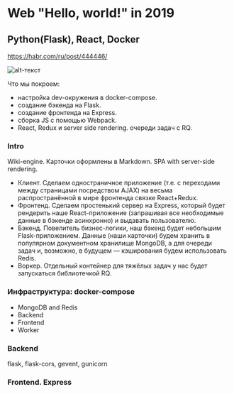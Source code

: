 # Web "Hello, world!" in 2019
## Python(Flask), React, Docker  

https://habr.com/ru/post/444446/

![alt-текст](https://habrastorage.org/webt/ul/ne/9v/ulne9vljujdrtxnf-qeqrrux7da.png)

Что мы покроем:

- настройка dev-окружения в docker-compose.
- создание бэкенда на Flask.
- создание фронтенда на Express.
- сборка JS с помощью Webpack.
- React, Redux и server side rendering.
очереди задач с RQ.  

### Intro

Wiki-engine. Карточки оформлены в Markdown. SPA with server-side rendering.  

- Клиент. Сделаем одностраничное приложение (т.е. с переходами между страницами посредством AJAX) на весьма распространённой в мире фронтенда связке React+Redux.
- Фронтенд. Сделаем простенький сервер на Express, который будет рендерить наше React-приложение (запрашивая все необходимые данные в бэкенде асинхронно) и выдавать пользователю.
- Бэкенд. Повелитель бизнес-логики, наш бэкенд будет небольшим Flask-приложением. Данные (наши карточки) будем хранить в популярном документном хранилище MongoDB, а для очереди задач и, возможно, в будущем — кэширования будем использовать Redis.
- Воркер. Отдельный контейнер для тяжёлых задач у нас будет запускаться библиотечкой RQ.  

### Инфраструктура: docker-compose

- MongoDB and Redis
- Backend
- Frontend
- Worker  

### Backend

flask, flask-cors, gevent, gunicorn

### Frontend. Express

